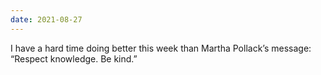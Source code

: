 ```yaml
---
date: 2021-08-27
---
```


I have a hard time doing better this week than Martha Pollack’s message:
“Respect knowledge.  Be kind.”
